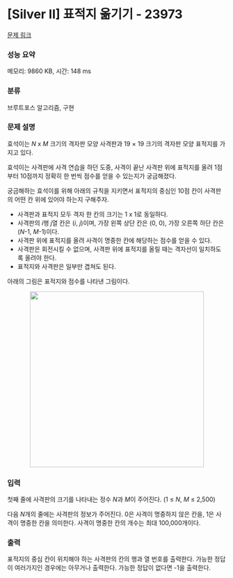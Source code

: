# [Silver II] 표적지 옮기기 - 23973 

[문제 링크](https://www.acmicpc.net/problem/23973) 

### 성능 요약

메모리: 9860 KB, 시간: 148 ms

### 분류

브루트포스 알고리즘, 구현

### 문제 설명

<p>효석이는 <em>N</em> x <em>M</em> 크기의 격자판 모양 사격판과 19 × 19 크기의 격자판 모양 표적지를 가지고 있다.</p>

<p>효석이는 사격판에 사격 연습을 하던 도중, 사격이 끝난 사격판 위에 표적지를 올려 1점부터 10점까지 정확히 한 번씩 점수를 얻을 수 있는지가 궁금해졌다. </p>

<p>궁금해하는 효석이를 위해 아래의 규칙을 지키면서 표적지의 중심인 10점 칸이 사격판의 어떤 칸 위에 있어야 하는지 구해주자.</p>

<ul>
	<li>사격판과 표적지 모두 격자 한 칸의 크기는 1 x 1로 동일하다.</li>
	<li>사격판의 <em>i</em>행 <em>j</em>열 칸은 (<em>i</em>,<em> j</em>)이며, 가장 왼쪽 상단 칸은 (0, 0), 가장 오른쪽 하단 칸은 (<em>N</em>-1, <em>M</em>-1)이다.</li>
	<li>사격판 위에 표적지를 올려 사격이 명중한 칸에 해당하는 점수를 얻을 수 있다.</li>
	<li>사격판은 회전시킬 수 없으며, 사격판 위에 표적지를 올릴 때는 격자선이 일치하도록 올려야 한다.</li>
	<li>표적지와 사격판은 일부만 겹쳐도 된다.</li>
</ul>

<p>아래의 그림은 표적지와 점수를 나타낸 그림이다.</p>

<p style="text-align: center;"><img alt="" src="https://upload.acmicpc.net/1a079ad1-631f-4502-8192-34d93dd29fcc/" style="width: 400px; height: 404px;"></p>

### 입력 

 <p>첫째 줄에 사격판의 크기를 나타내는 정수 <em>N</em>과 <em>M</em>이 주어진다. (1 ≤ <em>N</em>, <em>M</em> ≤ 2,500)</p>

<p>다음 <em>N</em>개의 줄에는 사격판의 정보가 주어진다. 0은 사격이 명중하지 않은 칸을, 1은 사격이 명중한 칸을 의미한다. 사격이 명중한 칸의 개수는 최대 100,000개이다.</p>

### 출력 

 <p>표적지의 중심 칸이 위치해야 하는 사격판의 칸의 행과 열 번호를 출력한다. 가능한 정답이 여러가지인 경우에는 아무거나 출력한다. 가능한 정답이 없다면 -1을 출력한다.</p>

